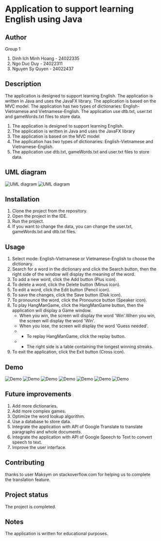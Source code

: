 # Application to support learning English using Java

## Author
Group 1
1. Dinh Ich Minh Hoang - 24022335
2. Ngo Duc Duy - 24022311
3. Nguyen Sy Quyen - 24022437

## Description
The application is designed to support learning English. The application is written in Java and uses the JavaFX library. The application is based on the MVC model. The application has two types of dictionaries: English-Vietnamese and Vietnamese-English. The application use dtb.txt, user.txt and gameWords.txt files to store data.
1. The application is designed to support learning English.
2. The application is written in Java and uses the JavaFX library
3. The application is based on the MVC model
4. The application has two types of dictionaries: English-Vietnamese and Vietnamese-English.
5. The application use dtb.txt, gameWords.txt and user.txt files to store data.

## UML diagram

![UML diagram](src/main/resources/img/UML1.jpg)
![UML diagram](src/main/resources/img/UML2.jpg)


## Installation
1. Clone the project from the repository.
2. Open the project in the IDE.
3. Run the project.
4. If you want to change the data, you can change the user.txt, gameWords.txt and dtb.txt files.

## Usage
1. Select mode: English-Vietnamese or Vietnamese-English to choose the dictionary.
2. Search for a word in the dictionary and click the Search button, then the right side of the window will display the meaning of the word.
3. To add a new word, click the Add button (Plus icon).
4. To delete a word, click the Delete button (Minus icon).
5. To edit a word, click the Edit button (Pencil icon).
6. To save the changes, click the Save button (Disk icon).
7. To pronounce the word, click the Pronounce button (Speaker icon).
8. To play HangManGame, click the HangManGame button, then the application will display a Game window.
    + When you win, the screen will display the word 'Win'.When you win, the screen will display the word 'Win'.
    + When you lose, the screen will display the word 'Guess needed'.
    + + To replay HangManGame, click the replay button.
    +  + The right side is a table containing the longest winning streaks.
9. To exit the application, click the Exit button (Cross icon).

## Demo

![Demo](src/main/resources/img/loginview.png)
![Demo](src/main/resources/img/signupview.png)
![Demo](src/main/resources/img/homeview.png)
![Demo](src/main/resources/img/accountview.png)
![Demo](src/main/resources/img/searchview.png)
![Demo](src/main/resources/img/translateview.png)
![Demo](src/main/resources/img/gameview.png)



## Future improvements
1. Add more dictionaries.
2. Add more complex games.
3. Optimize the word lookup algorithm.
4. Use a database to store data.
5. Integrate the application with API of Google Translate to translate paragraphs and whole documents.
6. Integrate the application with API of Google Speech to Text to convert speech to text.
7. Improve the user interface.

## Contributing
thanks to user Maksym on stackoverflow.com for helping us to complete the translation feature.

## Project status
The project is completed.

## Notes
The application is written for educational purposes.